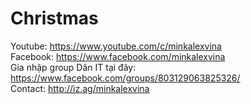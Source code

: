 # Christmas
Youtube: https://www.youtube.com/c/minkalexvina <br>
Facebook: https://www.facebook.com/minkalexvina <br>
Gia nhập group Dân IT tại đây: https://www.facebook.com/groups/803129063825326/ <br>
Contact: http://iz.ag/minkalexvina
